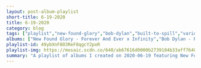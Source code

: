 ```yaml
---
layout: post-album-playlist
short-title: 6-19-2020
title: 6-19-2020
category: blog
tags: ["playlist","new-found-glory","bob-dylan","built-to-spill","various-artists"]
albums: ["New Found Glory - Forever And Ever x Infinity","Bob Dylan - Rough and Rowdy Ways","Built To Spill - Built to Spill Plays the Songs of Daniel Johnston","Various Artists - Breathing Exercises"]
playlist-id: 49ybXnF8O3ReF8qgcY2poR
playlist-img: https://mosaic.scdn.co/640/ab67616d0000b2739104b33aff7640424321c685ab67616d0000b2739a88590feda04e84b91069ddab67616d0000b273b0933cb0ed715a6108727beeab67616d0000b273de53828a4a84a66179dcdfde
summary: "A playlist of albums I created on 2020-06-19 featuring New Found Glory, Bob Dylan, Built To Spill, and Various Artists."
---
```


